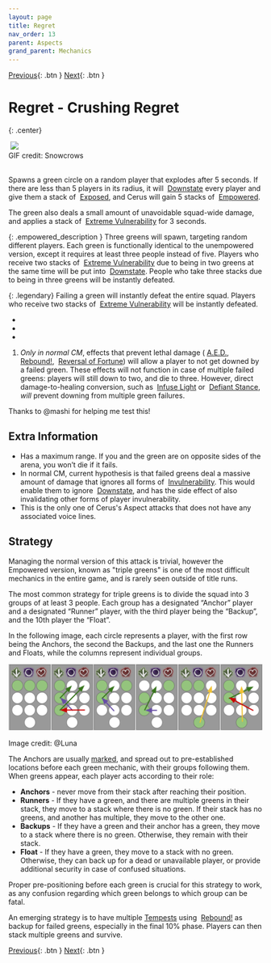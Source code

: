 ```yaml
---
layout: page
title: Regret
nav_order: 13
parent: Aspects
grand_parent: Mechanics
---
```


[Previous](despair.html){: .btn } [Next](rage.html){: .btn }

# Regret - Crushing Regret
{: .center}

<img class="divider">

<img class="attack_gif" src="../../images/mechanics/regret.gif">

<div class="smalltext center">GIF credit: Snowcrows</div>

<img class="divider">

Spawns a green circle on a random player that explodes after 5 seconds. If there are less than 5 players in its radius, it will <img class="inline down"> [Downstate] every player and give them a stack of <img class="inline exposed"> [Exposed], and Cerus will gain 5 stacks of <img class="inline empowered"> [Empowered].

The green also deals a small amount of unavoidable squad-wide damage, and applies a stack of <img class="inline extreme_vulnerability"> [Extreme Vulnerability] for 3 seconds. 

{: .empowered_description }
Three greens will spawn, targeting random different players. Each green is functionally identical to the unempowered version, except it requires at least three people instead of five. Players who receive two stacks of <img class="inline extreme_vulnerability"> [Extreme Vulnerability] due to being in two greens at the same time will be put into <img class="inline down"> [Downstate]. People who take three stacks due to being in three greens will be instantly defeated.

{: .legendary}
Failing a green will instantly defeat the entire squad. Players who receive two stacks of <img class="inline extreme_vulnerability"> [Extreme Vulnerability] will be instantly defeated.

<div>
  <ul class="mechtable">
    <li class="table-header">
      <img class="table-img distort">
      <img class="table-img glint_h">
      <img class="table-img feedback">
      <img class="table-img dodge">
      <img class="table-img jump">
      <img class="table-img protection">
      <img class="table-img block">
      <img class="table-img barrier">
    </li>
    <li class="table-row">
      <img class="table-img notok">
      <img class="table-img kinda1">
      <img class="table-img notok">
      <img class="table-img notok">
      <img class="table-img notok">
      <img class="table-img notok">
      <img class="table-img notok">
      <img class="table-img notok">
    </li>
    <li class="emp-row">
      <img class="table-img notok">
      <img class="table-img kinda1">
      <img class="table-img notok">
      <img class="table-img notok">
      <img class="table-img notok">
      <img class="table-img notok">
      <img class="table-img notok">
      <img class="table-img notok">
    </li>
  </ul>
</div>

1. _Only in normal CM_, effects that prevent lethal damage (<img class="inline aed"> [A.E.D.](https://wiki.guildwars2.com/wiki/A.E.D.), <img class="inline rebound"> [Rebound!](https://wiki.guildwars2.com/wiki/%22Rebound!%22), <img class="inline reversal"> [Reversal of Fortune](https://wiki.guildwars2.com/wiki/Reversal_of_Fortune)) will allow a player to not get downed by a failed green. These effects will not function in case of multiple failed greens: players will still down to two, and die to three. However, direct damage-to-healing conversion, such as <img class="inline glint_h"> [Infuse Light](https://wiki.guildwars2.com/wiki/Infuse_Light) or <img class="inline defiant"> [Defiant Stance](https://wiki.guildwars2.com/wiki/Defiant_Stance), _will_ prevent downing from multiple green failures.
<div class="smalltext">Thanks to @mashi for helping me test this!</div>

## Extra Information

- Has a maximum range. If you and the green are on opposite sides of the arena, you won’t die if it fails.
- In normal CM, current hypothesis is that failed greens deal a massive amount of damage that ignores all forms of <img class="inline determined"> [Invulnerability]. This would enable them to ignore <img class="inline down"> [Downstate], and has the side effect of also invalidating other forms of player invulnerability.
- This is the only one of Cerus's Aspect attacks that does not have any associated voice lines.

## Strategy

Managing the normal version of this attack is trivial, however the <img class="inline empowered_add"> Empowered version, known as "triple greens" is one of the most difficult mechanics in the entire game, and is rarely seen outside of title runs.

The most common strategy for triple greens is to divide the squad into 3 groups of at least 3 people. Each group has a designated “Anchor” player and a designated “Runner” player, with the third player being the “Backup”, and the 10th player the “Float”.

In the following image, each circle represents a player, with the first row being the Anchors, the second the Backups, and the last one the Runners and Floats, while the columns represent individual groups.

![Green Strategy](../../images/mechanics/green_strat.webp)
<div class="smalltext center">Image credit: @Luna</div>

The Anchors are usually [marked](https://wiki.guildwars2.com/wiki/Commander#Markers), and spread out to pre-established locations before each green mechanic, with their groups following them. When greens appear, each player acts according to their role:

- **Anchors** - never move from their stack after reaching their position.
- **Runners** - If they have a green, and there are multiple greens in their stack, they move to a stack where there is no green. If their stack has no greens, and another has multiple, they move to the other one.
- **Backups** - If they have a green and their anchor has a green, they move to a stack where there is no green. Otherwise, they remain with their stack.
- **Float** - If they have a green, they move to a stack with no green. Otherwise, they can back up for a dead or unavailable player, or provide additional security in case of confused situations.

Proper pre-positioning before each green is crucial for this strategy to work, as any confusion regarding which green belongs to which group can be fatal.

An emerging strategy is to have multiple [Tempests] using <img class="inline rebound"> [Rebound!](https://wiki.guildwars2.com/wiki/%22Rebound!%22) as backup for failed greens, especially in the final 10% phase. Players can then stack multiple greens and survive.

[Previous](despair.html){: .btn } [Next](rage.html){: .btn }

[Empowered]: https://wiki.guildwars2.com/wiki/Empowered_(Cerus)
[Exposed]: https://wiki.guildwars2.com/wiki/Exposed
[Extreme Vulnerability]: https://wiki.guildwars2.com/wiki/Extreme_Vulnerability
[Downstate]: https://wiki.guildwars2.com/wiki/Downed
[Invulnerability]: https://wiki.guildwars2.com/wiki/Invulnerability
[Tempests]: https://wiki.guildwars2.com/wiki/Tempest
